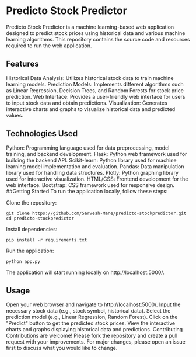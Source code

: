 # Predicto Stock Predictor
Predicto Stock Predictor is a machine learning-based web application designed to predict stock prices using historical data and various machine learning algorithms. This repository contains the source code and resources required to run the web application.

## Features
Historical Data Analysis: Utilizes historical stock data to train machine learning models.
Prediction Models: Implements different algorithms such as Linear Regression, Decision Trees, and Random Forests for stock price prediction.
Web Interface: Provides a user-friendly web interface for users to input stock data and obtain predictions.
Visualization: Generates interactive charts and graphs to visualize historical data and predicted values.
## Technologies Used
Python: Programming language used for data preprocessing, model training, and backend development.
Flask: Python web framework used for building the backend API.
Scikit-learn: Python library used for machine learning model implementation and evaluation.
Pandas: Data manipulation library used for handling data structures.
Plotly: Python graphing library used for interactive visualization.
HTML/CSS: Frontend development for the web interface.
Bootstrap: CSS framework used for responsive design.
##Getting Started
To run the application locally, follow these steps:

Clone the repository:
```
git clone https://github.com/Sarvesh-Mane/predicto-stockpredictor.git
cd predicto-stockpredictor
```
Install dependencies:

```
pip install -r requirements.txt
```
Run the application:
```
python app.py
```
The application will start running locally on http://localhost:5000/.

## Usage
Open your web browser and navigate to http://localhost:5000/.
Input the necessary stock data (e.g., stock symbol, historical data).
Select the prediction model (e.g., Linear Regression, Random Forest).
Click on the "Predict" button to get the predicted stock prices.
View the interactive charts and graphs displaying historical data and predictions.
Contributing
Contributions are welcome! Please fork the repository and create a pull request with your improvements. For major changes, please open an issue first to discuss what you would like to change.


 
